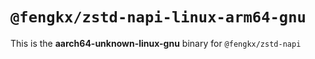# `@fengkx/zstd-napi-linux-arm64-gnu`

This is the **aarch64-unknown-linux-gnu** binary for `@fengkx/zstd-napi`
